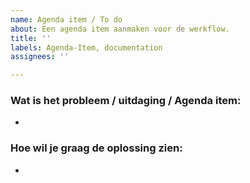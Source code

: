 ```yaml
---
name: Agenda item / To do
about: Een agenda item aanmaken voor de werkflow.
title: ''
labels: Agenda-Item, documentation
assignees: ''

---
```


### **Wat is het probleem / uitdaging / Agenda item:** 
- 

### **Hoe wil je graag de oplossing zien:**
-
